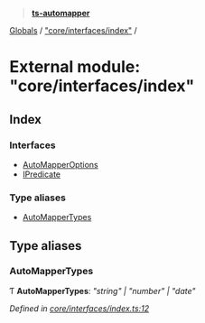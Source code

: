 > **[ts-automapper](../README.md)**

[Globals](../globals.md) / ["core/interfaces/index"](_core_interfaces_index_.md) /

# External module: "core/interfaces/index"

## Index

### Interfaces

* [AutoMapperOptions](../interfaces/_core_interfaces_index_.automapperoptions.md)
* [IPredicate](../interfaces/_core_interfaces_index_.ipredicate.md)

### Type aliases

* [AutoMapperTypes](_core_interfaces_index_.md#automappertypes)

## Type aliases

###  AutoMapperTypes

Ƭ **AutoMapperTypes**: *"string" | "number" | "date"*

*Defined in [core/interfaces/index.ts:12](https://github.com/MADEiN83/ts-automapper/blob/9b3dbd7/src/core/interfaces/index.ts#L12)*